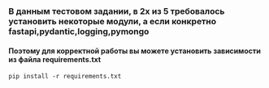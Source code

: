 ### В данным тестовом задании, в 2х из 5 требовалось установить некоторые модули, а если конкретно fastapi,pydantic,logging,pymongo
#### Поэтому для корректной работы вы можете установить зависимости из файла requirements.txt
```pip install -r requirements.txt```
